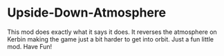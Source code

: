 # Upside-Down-Atmosphere
This mod does exactly what it says it does. It reverses the atmosphere on Kerbin making the game just a bit harder to get into orbit. Just a fun little mod. Have Fun!
